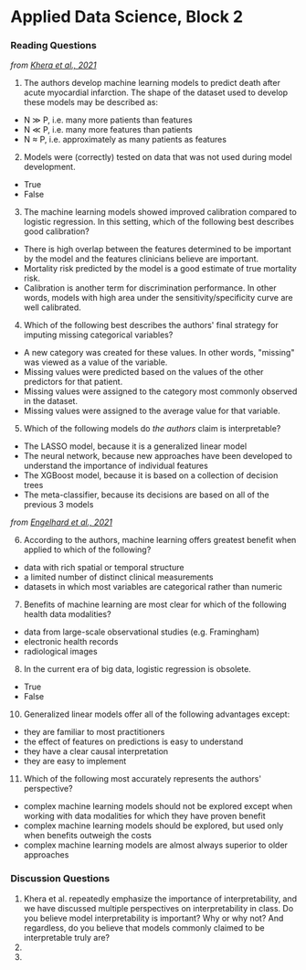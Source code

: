 # Applied Data Science, Block 2

### Reading Questions

*from [Khera et al., 2021](https://jamanetwork.com/journals/jamacardiology/fullarticle/2777055)*

1. The authors develop machine learning models to predict death after acute myocardial infarction. The shape of the dataset used to develop these models may be described as:
  - N &#8811; P, i.e. many more patients than features
  - N &#8810; P, i.e. many more features than patients
  - N &asymp; P, i.e. approximately as many patients as features
2. Models were (correctly) tested on data that was not used during model development.
  - True
  - False
3. The machine learning models showed improved calibration compared to logistic regression. In this setting, which of the following best describes good calibration?
  - There is high overlap between the features determined to be important by the model and the features clinicians believe are important.
  - Mortality risk predicted by the model is a good estimate of true mortality risk.
  - Calibration is another term for discrimination performance. In other words, models with high area under the sensitivity/specificity curve are well calibrated.
4. Which of the following best describes the authors' final strategy for imputing missing categorical variables?
  - A new category was created for these values. In other words, "missing" was viewed as a value of the variable.
  - Missing values were predicted based on the values of the other predictors for that patient.
  - Missing values were assigned to the category most commonly observed in the dataset.
  - Missing values were assigned to the average value for that variable.
5. Which of the following models do *the authors* claim is interpretable?
  - The LASSO model, because it is a generalized linear model
  - The neural network, because new approaches have been developed to understand the importance of individual features
  - The XGBoost model, because it is based on a collection of decision trees
  - The meta-classifier, because its decisions are based on all of the previous 3 models

*from [Engelhard et al., 2021](https://jamanetwork.com/journals/jamacardiology/article-abstract/2777054)*

6. According to the authors, machine learning offers greatest benefit when applied to which of the following?
  - data with rich spatial or temporal structure
  - a limited number of distinct clinical measurements
  - datasets in which most variables are categorical rather than numeric
7. Benefits of machine learning are most clear for which of the following health data modalities?
  - data from large-scale observational studies (e.g. Framingham)
  - electronic health records
  - radiological images
8. In the current era of big data, logistic regression is obsolete.
  - True
  - False
10. Generalized linear models offer all of the following advantages except:
  - they are familiar to most practitioners
  - the effect of features on predictions is easy to understand
  - they have a clear causal interpretation
  - they are easy to implement
11. Which of the following most accurately represents the authors' perspective?
  - complex machine learning models should not be explored except when working with data modalities for which they have proven benefit
  - complex machine learning models should be explored, but used only when benefits outweigh the costs
  - complex machine learning models are almost always superior to older approaches

### Discussion Questions

1. Khera et al. repeatedly emphasize the importance of interpretability, and we have discussed multiple perspectives on interpretability in class. Do you believe model interpretability is important? Why or why not? And regardless, do you believe that models commonly claimed to be interpretable truly are?
2. 
3. 

